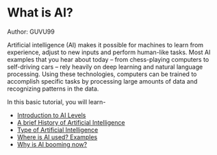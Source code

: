 # What is AI?
Author: GUVU99

Artificial intelligence (AI) makes it possible for machines to learn from experience, adjust to new inputs and perform human-like tasks. Most AI examples that you hear about today – from chess-playing computers to self-driving cars – rely heavily on deep learning and natural language processing. Using these technologies, computers can be trained to accomplish specific tasks by processing large amounts of data and recognizing patterns in the data.

In this basic tutorial, you will learn-

+ [Introduction to AI Levels](topic1.md)
+ [A brief History of Artificial Intelligence](topic2.md)
+ [Type of Artificial Intelligence](topic3.md)
+ [Where is AI used? Examples](topic4.md)
+ [Why is AI booming now?](topic5.md)
